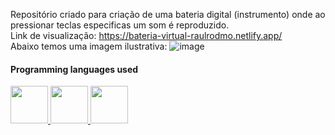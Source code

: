 Repositório criado para criação de uma bateria digital (instrumento) onde ao pressionar teclas especificas um som é reproduzido.
<br>
Link de visualização: https://bateria-virtual-raulrodmo.netlify.app/
<br>
Abaixo temos uma imagem ilustrativa:
![image](https://user-images.githubusercontent.com/102265187/195429921-e445f391-f0f1-4bae-9f28-972616f0f865.png)

#### Programming languages used

<div>
      <a href="https://github.com/raulrodmo">
            <img id="html" src="https://cdn-icons-png.flaticon.com/512/1051/1051277.png" width="60" height="60"/>
            <img id="css" src="https://cdn-icons-png.flaticon.com/512/732/732190.png" width="60" height="60"/>
            <img id="js" src="https://cdn-icons-png.flaticon.com/512/1199/1199124.png" width="60" height="60"/>
</div>
